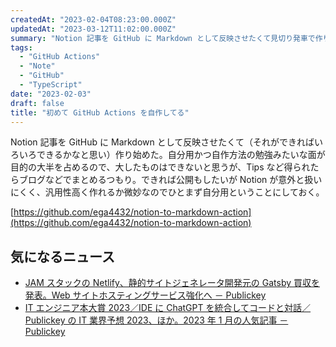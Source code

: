 ```yaml
---
createdAt: "2023-02-04T08:23:00.000Z"
updatedAt: "2023-03-12T11:02:00.000Z"
summary: "Notion 記事を GitHub に Markdown として反映させたくて見切り発車で作り始めた。"
tags:
  - "GitHub Actions"
  - "Note"
  - "GitHub"
  - "TypeScript"
date: "2023-02-03"
draft: false
title: "初めて GitHub Actions を自作してる"
---
```


Notion 記事を GitHub に Markdown として反映させたくて（それができればいろいろできるかなと思い）作り始めた。自分用かつ自作方法の勉強みたいな面が目的の大半を占めるので、大したものはできないと思うが、Tips など得られたらブログなどでまとめるつもり。できれば公開もしたいが Notion が意外と扱いにくく、汎用性高く作れるか微妙なのでひとまず自分用ということにしておく。

[https://github.com/ega4432/notion-to-markdown-action](https://github.com/ega4432/notion-to-markdown-action)

## 気になるニュース

- [JAM スタックの Netlify、静的サイトジェネレータ開発元の Gatsby 買収を発表。Web サイトホスティングサービス強化へ － Publickey](https://www.publickey1.jp/blog/23/jamnetlifygatsbyweb.html)
- [IT エンジニア本大賞 2023／IDE に ChatGPT を統合してコードと対話／Publickey の IT 業界予想 2023、ほか。2023 年 1 月の人気記事 － Publickey](https://www.publickey1.jp/blog/23/it2023idechatgptpublickeyit202320231.html)
